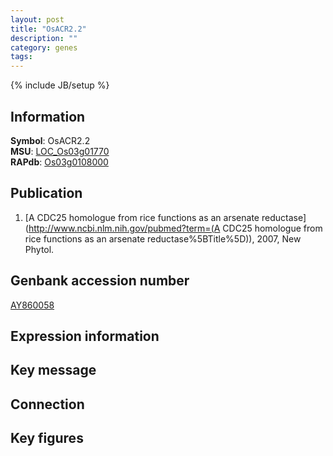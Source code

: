 ```yaml
---
layout: post
title: "OsACR2.2"
description: ""
category: genes
tags: 
---
```

{% include JB/setup %}

## Information
__Symbol__: OsACR2.2  
__MSU__: [LOC_Os03g01770](http://rice.plantbiology.msu.edu/cgi-bin/ORF_infopage.cgi?orf=LOC_Os03g01770)  
__RAPdb__: [Os03g0108000](http://rapdb.dna.affrc.go.jp/viewer/gbrowse_details/irgsp1?name=Os03g0108000)  

## Publication
1. [A CDC25 homologue from rice functions as an arsenate reductase](http://www.ncbi.nlm.nih.gov/pubmed?term=(A CDC25 homologue from rice functions as an arsenate reductase%5BTitle%5D)), 2007, New Phytol.

## Genbank accession number
[AY860058](http://www.ncbi.nlm.nih.gov/nuccore/AY860058)

## Expression information

## Key message

## Connection

## Key figures


